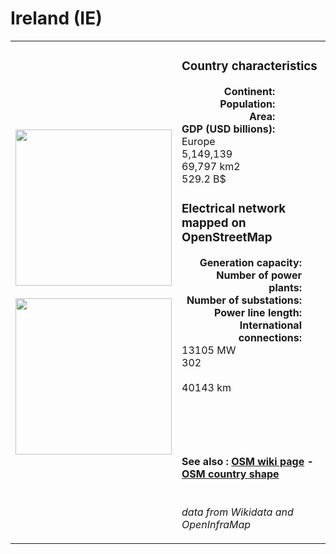 # Ireland (IE)

<table width="90%">
<tr>
<td>
<img src="http://commons.wikimedia.org/wiki/Special:FilePath/Flag%20of%20Ireland.svg" width="250">
<br><br>
<img src="http://commons.wikimedia.org/wiki/Special:FilePath/EU-Ireland%20%28orthographic%20projection%29.svg" width="250"></td>
<td>
<h3>Country characteristics</h3>
<div style="display: inline-block;text-align:right;margin-right:30px;font-weight: bold;">
Continent:<br>Population:<br>Area:<br>GDP (USD billions):
</div>
<div style="display: inline-block;">
Europe<br>5,149,139<br>69,797 km2<br>529.2 B$
</div>
<h3>Electrical network mapped on OpenStreetMap</h3>
<div style="display: inline-block;text-align:right;margin-right:30px;font-weight: bold;">Generation capacity:<br>
Number of power plants:<br>
Number of substations:<br>
Power line length:<br>
International connections:<br>
</div>
<div style="display: inline-block;">13105 MW<br>
302<br>
<br>
40143 km<br>
<br>
</div>

<br><br><h4>See also :
<a href="https://wiki.openstreetmap.org/wiki/Power_networks/Ireland" target="_blank">OSM wiki page</a> -
<a href="https://openstreetmap.org/relation/62273" target="_blank">OSM country shape</a>
</h4>

<br><i>data from Wikidata and OpenInfraMap</i>
</td>
</tr>
</table>




